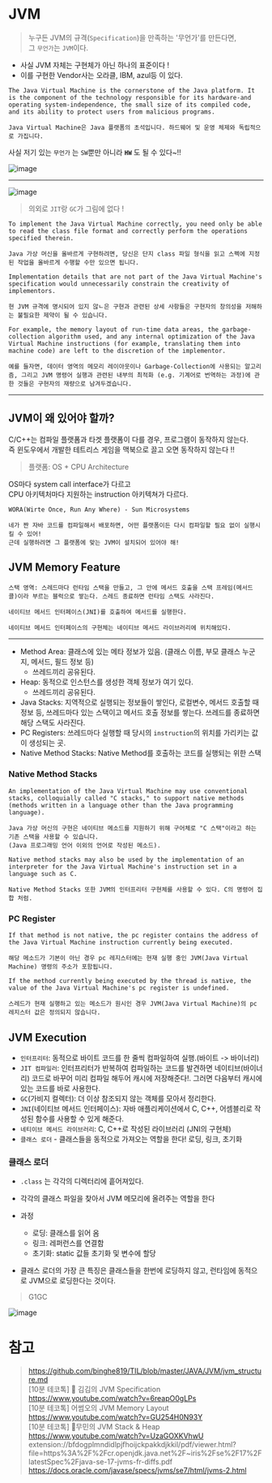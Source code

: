 # JVM

> 누구든 JVM의 규격(`Specification`)을 만족하는 '무언가'를 만든다면,  
> 그 `무언가`는 `JVM`이다.  

- 사실 JVM 자체는 구현체가 아닌 하나의 표준이다 !  
- 이를 구현한 Vendor사는 오라클, IBM, azul등 이 있다.  

```
The Java Virtual Machine is the cornerstone of the Java platform. It is the component of the technology responsible for its hardware-and operating system-independence, the small size of its compiled code, and its ability to protect users from malicious programs.

Java Virtual Machine은 Java 플랫폼의 초석입니다. 하드웨어 및 운영 체제와 독립적으로 가집니다.
```

사실 저기 있는 `무언가` 는 `SW`뿐만 아니라 **`HW`** 도 될 수 있다~!!

![image](https://user-images.githubusercontent.com/66164361/192105302-66190fcb-6700-482a-adcc-b86deca96140.png)

---

![image](https://user-images.githubusercontent.com/66164361/192105334-88f7d890-bdc1-42cb-b158-88243481ca13.png)

> 의외로 `JIT`랑 `GC`가 그림에 없다 !

```
To implement the Java Virtual Machine correctly, you need only be able to read the class file format and correctly perform the operations specified therein.

Java 가상 머신을 올바르게 구현하려면, 당신은 단지 class 파일 형식을 읽고 스펙에 지정된 작업을 올바르게 수행할 수만 있으면 됩니다.

Implementation details that are not part of the Java Virtual Machine's specification would unnecessarily constrain the creativity of implementors. 

현 JVM 규격에 명시되어 있지 않ㄴ은 구현과 관련된 상세 사항들은 구현자의 창의성을 저해하는 불필요한 제약이 될 수 있습니다.

For example, the memory layout of run-time data areas, the garbage-collection algorithm used, and any internal optimization of the Java Virtual Machine instructions (for example, translating them into machine code) are left to the discretion of the implementor.

예를 들자면, 데이터 영역의 메모리 레이아웃이나 Garbage-Collection에 사용되는 알고리즘, 그리고 JVM 명령어 실행과 관련된 내부의 최적화 (e.g. 기계어로 번역하는 과정)에 관한 것들은 구현자의 재량으로 남겨두겠습니다.
```

--- 

## JVM이 왜 있어야 할까?

C/C++는 컴파일 플랫폼과 타겟 플랫폼이 다를 경우, 프로그램이 동작하지 않는다.  
즉 윈도우에서 개발한 테트리스 게임을 맥북으로 끌고 오면 동작하지 않는다 !!

> 플랫폼: OS + CPU Architecture

OS마다 system call interface가 다르고  
CPU 아키텍처마다 지원하는 instruction 아키텍쳐가 다르다.

```
WORA(Wirte Once, Run Any Where) - Sun Microsystems

네가 짠 자바 코드를 컴파일해서 배포하면, 어떤 플랫폼이든 다시 컴파일할 필요 없이 실행시킬 수 있어! 
근데 실행하려면 그 플랫폼에 맞는 JVM이 설치되어 있어야 해!
```

## JVM Memory Feature

```
스택 영역: 스레드마다 런타임 스택을 만들고, 그 안에 메서드 호출을 스택 프레임(메서드 콜)이라 부르는 블럭으로 쌓는다. 스레드 종료하면 런타임 스택도 사라진다.

네이티브 메서드 인터페이스(JNI)를 호출하여 메서드를 실행한다.

네이티브 메서드 인터페이스의 구현체는 네이티브 메서드 라이브러리에 위치해있다.

```

--- 
- Method Area: 클래스에 있는 메타 정보가 있음. (클래스 이름, 부모 클래스 누군지, 메서드, 필드 정보 등)
  - 쓰레드끼리 공유된다.
- Heap: 동적으로 인스턴스를 생성한 객체 정보가 여기 있다.
  - 쓰레드끼리 공유된다.
- Java Stacks: 지역적으로 실행되는 정보들이 쌓인다, 로컬변수, 메서드 호출할 때 정보 등, 쓰레드마다 있는 스택이고 메서드 호출 정보를 쌓는다. 쓰레드를 종료하면 해당 스택도 사라진다. 
- PC Registers: 쓰레드마다 실행할 때 당시의 `instruction`의 위치를 가리키는 값이 생성되는 곳.
- Native Method Stacks: Native Method를 호출하는 코드를 실행되는 위한 스택

### Native Method Stacks

```
An implementation of the Java Virtual Machine may use conventional stacks, colloquially called "C stacks," to support native methods 
(methods written in a language other than the Java programming language). 

Java 가상 머신의 구현은 네이티브 메소드를 지원하기 위해 구어체로 "C 스택"이라고 하는 기존 스택을 사용할 수 있습니다.  
(Java 프로그래밍 언어 이외의 언어로 작성된 메소드).  

Native method stacks may also be used by the implementation of an interpreter for the Java Virtual Machine's instruction set in a language such as C. 

Native Method Stacks 또한 JVM의 인터프리터 구현체를 사용할 수 있다. C의 명령어 집합 처럼.
```

### PC Register

```
If that method is not native, the pc register contains the address of the Java Virtual Machine instruction currently being executed. 

해당 메소드가 기본이 아닌 경우 pc 레지스터에는 현재 실행 중인 JVM(Java Virtual Machine) 명령의 주소가 포함됩니다.

If the method currently being executed by the thread is native, the value of the Java Virtual Machine's pc register is undefined.

스레드가 현재 실행하고 있는 메소드가 원시인 경우 JVM(Java Virtual Machine)의 pc 레지스터 값은 정의되지 않습니다.
```

## JVM Execution

- `인터프리터`: 동적으로 바이트 코드를 한 줄씩 컴파일하여 실행.(바이트 -> 바이너리)
- `JIT 컴파일러`: 인터프리터가 반복하여 컴파일하는 코드를 발견하면 네이티브(바이너리) 코드로 바꾸어 미리 컴파일 해두어 캐시에 저장해준다!. 그러면 다음부터 캐시에 있는 코드를 바로 사용한다.
- `GC`(가비지 컬렉터): 더 이상 참조되지 않는 객체를 모아서 정리한다.
- `JNI`(네이티브 메서드 인터페이스): 자바 애플리케이션에서 C, C++, 어셈블리로 작성된 함수를 사용할 수 있게 해준다.
- `네티이브 메서드 라이브러리`: C, C++로 작성된 라이브러리 (JNI의 구현체)
- `클래스 로더` - 클래스들을 동적으로 가져오는 역할을 한다!
로딩, 링크, 초기화


### 클래스 로더

- `.class` 는 각각의 디렉터리에 흩어져있다.  
- 각각의 클래스 파일을 찾아서 JVM 메모리에 올려주는 역할을 한다

- 과정
  - 로딩: 클래스를 읽어 옴
  - 링크: 레퍼런스를 연결함
  - 초기화: static 값들 초기화 및 변수에 할당

- 클래스 로더의 가장 큰 특징은 클래스들을 한번에 로딩하지 않고, 런타임에 동적으로 JVM으로 로딩한다는 것이다.

> G1GC

![image](https://user-images.githubusercontent.com/66164361/192253888-d2e9c6b8-11d2-4259-9d5b-af79cc12bd79.png)


# 참고
> https://github.com/binghe819/TIL/blob/master/JAVA/JVM/jvm_structure.md  
> [10분 테코톡] 🎹 김김의 JVM Specification  https://www.youtube.com/watch?v=6reapO0gLPs  
> [10분 테코톡] 어썸오의 JVM Memory Layout  https://www.youtube.com/watch?v=GU254H0N93Y  
> [10분 테코톡] 🎅무민의 JVM Stack & Heap  https://www.youtube.com/watch?v=UzaGOXKVhwU  
> extension://bfdogplmndidlpjfhoijckpakkdjkkil/pdf/viewer.html?file=https%3A%2F%2Fcr.openjdk.java.net%2F~iris%2Fse%2F17%2FlatestSpec%2Fjava-se-17-jvms-fr-diffs.pdf  
> https://docs.oracle.com/javase/specs/jvms/se7/html/jvms-2.html  
